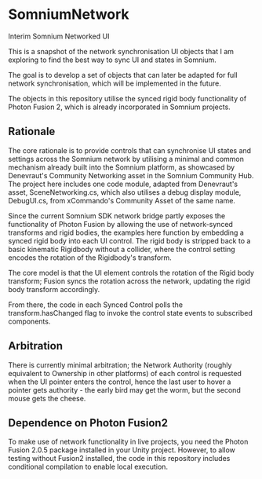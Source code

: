 # SomniumNetwork

Interim Somnium Networked UI  

This is a snapshot of the network synchronisation UI objects that I am exploring to find the best way to sync UI and states in Somnium.

The goal is to develop a set of objects that can later be adapted for full network synchronisation, which will be implemented in the future.

The objects in this repository utilise the synced rigid body functionality of Photon Fusion 2, which is already incorporated in Somnium projects.

## Rationale

The core rationale is to provide controls that can synchronise UI states and settings across the Somnium network by utilising a minimal and common mechanism already built into the Somnium platform, as showcased by Denevraut's Community Networking asset in the Somnium Community Hub. The project here includes one code module, adapted from Denevraut's asset, SceneNetworking.cs, which also utilises a debug display module, DebugUI.cs, from xCommando's Community Asset of the same name.

Since the current Somnium SDK network bridge partly exposes the functionality of Photon Fusion by allowing the use of network-synced transforms and rigid bodies, the examples here function by embedding a synced rigid body into each UI control. The rigid body is stripped back to a basic kinematic Rigidbody without a collider, where the control setting encodes the rotation of the Rigidbody's transform.

The core model is that the UI element controls the rotation of the Rigid body transform; Fusion syncs the rotation across the network, updating the rigid body transform accordingly.  

From there, the code in each Synced Control polls the transform.hasChanged flag to invoke the control state events to subscribed components.

## Arbitration

There is currently minimal arbitration; the Network Authority (roughly equivalent to Ownership in other platforms) of each control is requested when the UI pointer enters the control, hence the last user to hover a pointer gets authority - the early bird may get the worm, but the second mouse gets the cheese.

## Dependence on Photon Fusion2

To make use of network functionality in live projects, you need the Photon Fusion 2.0.5 package installed in your Unity project. However, to allow testing without Fusion2 installed, the code in this repository includes conditional compilation to enable local execution.


